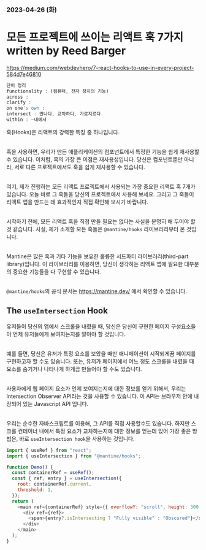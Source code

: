 ### 2023-04-26 (화)

# 모든 프로젝트에 쓰이는 리액트 훅 7가지 written by Reed Barger

https://medium.com/webdevhero/7-react-hooks-to-use-in-every-project-584d7e46810

```ts
단어 정리
functionality : (컴퓨터, 전자 장치의 기능)
across :
clarify :
on one's own :
intersect : 만나다, 교차하다, 가로지르다.
within : ~내에서
```

훅(Hooks)은 리액트의 강력한 특징 중 하나입니다.<br><br>

훅을 사용하면, 우리가 만든 애플리케이션의 컴포넌트에서 특정한 기능을 쉽게 재사용할 수 있습니다. 이처럼, 훅의 가장 큰 이점은 재사용성입니다. 당신은 컴포넌트뿐만 아니라, 서로 다른 프로젝트에서도 훅을 쉽게 재사용할 수 있습니다. <br><br>

여기, 제가 진행하는 모든 리액트 프로젝트에서 사용되는 가장 중요한 리액트 훅 7개가 있습니다. 오늘 바로 그 훅들을 당신의 프로젝트에서 사용해 보세요. 그리고 그 훅들이 리액트 앱을 만드는 데 효과적인지 직접 확인해 보시기 바랍니다.<br><br>

시작하기 전에, 모든 리액트 훅을 직접 만들 필요는 없다는 사실을 분명히 해 두어야 할 것 같습니다. 사실, 제가 소개할 모든 훅들은 `@mantine/hooks` 라이브러리부터 온 것입니다. <br><br>

Mantine은 많은 훅과 기타 기능을 보유한 훌륭한 서드파티 라이브러리(third-part library)입니다. 이 라이브러리를 이용하면, 당신이 생각하는 리액트 앱에 필요한 대부분의 중요한 기능들을 다 구현할 수 있습니다.<br><br>

`@mantine/hooks`의 공식 문서는 https://mantine.dev/ 에서 확인할 수 있습니다.

## The `useIntersection` Hook

유저들이 당신의 앱에서 스크롤을 내렸을 때, 당신은 당신이 구현한 페이지 구성요소들이 언제 유저들에게 보여지는지를 알아야 할 것입니다. <br><br>

예를 들면, 당신은 유저가 특정 요소를 보았을 때만 애니메이션이 시작되게끔 페이지를 구현하고자 할 수도 있습니다. 또는, 유저가 페이지에서 어느 정도 스크롤을 내렸을 때 요소를 숨기거나 나타나게 하게끔 만들어야 할 수도 있습니다. <br><br>

사용자에게 웹 페이지 요소가 언제 보여지는지에 대한 정보를 얻기 위해서, 우리는 Intersection Observer API라는 것을 사용할 수 있습니다. 이 API는 브라우저 안에 내장되어 있는 Javascript API 입니다. <br><br>

우리는 순수한 자바스크립트를 이용해, 그 API를 직접 사용할수도 있습니다. 하지만 스크롤 컨테이너 내에서 특정 요소가 교차하는지에 대한 정보를 얻는데 있어 가장 좋은 방법은, 바로 `useIntersection hook`을 사용하는 것입니다.

```js
import { useRef } from "react";
import { useIntersection } from "@mantine/hooks";

function Demo() {
  const containerRef = useRef();
  const { ref, entry } = useIntersection({
    root: containerRef.current,
    threshold: 1,
  });
  return (
    <main ref={containerRef} style={{ overflowY: "scroll", height: 300 }}>
      <div ref={ref}>
        <span>{entry?.isIntersecting ? "Fully visible" : "Obscured"}</span>
      </div>
    </main>
  );
}
```
